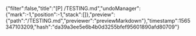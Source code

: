 {"filter":false,"title":"[P] /TESTING.md","undoManager":{"mark":-1,"position":-1,"stack":[]},"preview":{"path":"/TESTING.md","previewer":"previewMarkdown"},"timestamp":1565347103209,"hash":"da39a3ee5e6b4b0d3255bfef95601890afd80709"}